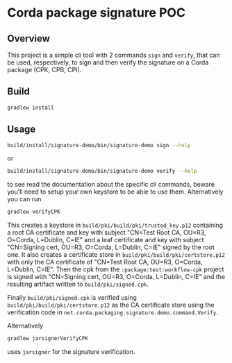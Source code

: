# Corda package signature POC

## Overview
This project is a simple cli tool with 2 commands `sign` and `verify`, that can be used, respectively, to sign and 
then verify the signature on a Corda package (CPK, CPB, CPI).

## Build

```bash
gradlew install
```

## Usage

```bash
build/install/signature-demo/bin/signature-demo sign --help
```

or

```bash
build/install/signature-demo/bin/signature-demo verify --help
```

to see read the documentation about the specific cli commands, 
beware you'll need to setup your own keystore to be able to use them. 
Alternatively you can run

```bash
gradlew verifyCPK
```

This creates a keystore in `build/pki/build/pki/trusted_key.p12` containing a root CA certificate and key with subject 
"CN=Test Root CA, OU=R3, O=Corda, L=Dublin, C=IE" and a leaf certificate and key with subject 
"CN=Signing cert, OU=R3, O=Corda, L=Dublin, C=IE" signed by the root one.
It also creates a certificate store in `build/pki/build/pki/certstore.p12` with only the CA certificate of
"CN=Test Root CA, OU=R3, O=Corda, L=Dublin, C=IE". Then the cpk from the `:package:test:workflow-cpk` project is signed
with "CN=Signing cert, OU=R3, O=Corda, L=Dublin, C=IE" and the resulting artifact written to `build/pki/signed.cpk`.

Finally `build/pki/signed.cpk` is verified using `build/pki/build/pki/certstore.p12` as the CA certificate store
using the verification code in `net.corda.packaging.signature.demo.command.Verify`.

Alternatively

```bash
gradlew jarsignerVerifyCPK
```

uses `jarsigner` for the signature verification.

